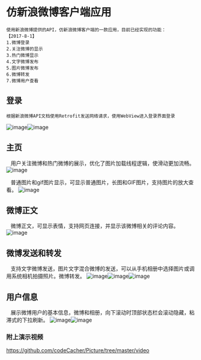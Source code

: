 仿新浪微博客户端应用
==
    使用新浪微博提供的API，仿新浪微博客户端的一款应用，目前已经实现的功能：
    【2017-8-1】
    1.微博登录
    2.关注微博的显示
    3.热门微博显示
    4.文字微博发布
    5.图片微博发布
    6.微博转发
    7.微博用户查看
## 登录
    根据新浪微博API文档使用Retrofit发送网络请求，使用WebView进入登录界面登录
![image](https://github.com/codeCacher/Picture/blob/7d0195bcefaa01359840811da3c963bc346c2bcd/thumb/Screenshot_2017-08-01-16-36-11.png?raw=true)![image](https://github.com/codeCacher/Picture/blob/7d0195bcefaa01359840811da3c963bc346c2bcd/thumb/Screenshot_2017-08-01-16-36-35.png?raw=true)
## 主页
    用户关注微博和热门微博的展示，优化了图片加载线程逻辑，使滑动更加流畅。
![image](https://github.com/codeCacher/Picture/blob/7d0195bcefaa01359840811da3c963bc346c2bcd/thumb/Screenshot_2017-08-01-16-37-08.png)

    普通图片和gif图片显示，可显示普通图片，长图和GIF图片，支持图片的放大查看。
![image](https://raw.githubusercontent.com/codeCacher/Picture/7a1d9b60cecd882211c8d7950920d722b323a23c/thumb/Screenshot_2017-08-02-14-32-56.png)

## 微博正文

    微博正文，可显示表情，支持网页连接，并显示该微博相关的评论内容。
![image](https://raw.githubusercontent.com/codeCacher/Picture/14680a24ceea93a8c02feb45452842b48b155329/thumb/Screenshot_2017-08-02-14-42-18.png)

## 微博发送和转发

    支持文字微博发送，图片文字混合微博的发送，可以从手机相册中选择图片或调用系统相机拍摄照片。微博转发。
![image](https://github.com/codeCacher/Picture/blob/master/thumb/Screenshot_2017-08-01-16-38-51.png)![image](https://github.com/codeCacher/Picture/blob/master/thumb/Screenshot_2017-08-01-16-38-39.png?raw=true)![image](https://raw.githubusercontent.com/codeCacher/Picture/c4cc3e93d70242e235a750daf978cffc31685934/thumb/Screenshot_2017-08-02-14-48-42.png)

## 用户信息

    展示微博用户的基本信息，微博和相册，向下滚动时顶部状态栏会滚动隐藏，粘滞式的下拉刷新。
![image](https://github.com/codeCacher/Picture/blob/master/thumb/Screenshot_2017-08-01-16-37-38.png?raw=true)![image](https://github.com/codeCacher/Picture/blob/master/thumb/Screenshot_2017-08-01-16-37-33.png?raw=true)

### 附上演示视频
https://github.com/codeCacher/Picture/tree/master/video
